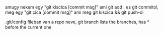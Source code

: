 amugy nekem egy "git kiscica [commit msg]" ami git add . es git commitol, meg egy "git cica [commit msg]" ami meg git kiscica && git push-ol


.git/config fileban van a repo neve, git branch lists the branches, has  * before the current one
